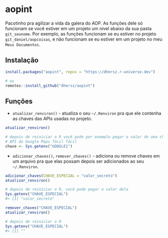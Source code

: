 
# aopint

Pacotinho pra agilizar a vida da galera do AOP. As funções dele só
funcionam se você estiver em um projeto um nível abaixo da sua pasta
`git_seunome`. Por exemplo, as funções funcionam se eu estiver no
projeto `git_daniel/aopcoisas`, e não funcionam se eu estiver em um
projeto no meu `Meus Documentos`.

## Instalação

``` r
install.packages("aopint", repos = "https://dhersz.r-universe.dev")

# ou
remotes::install_github("dhersz/aopint")
```

## Funções

-   `atualizar_renviron()` - atualiza o seu `~/.Renviron` pra que ele
    contenha as chaves das APIs usadas no projeto.

``` r
atualizar_renviron()

# depois de reiniciar o R você pode por exemplo pegar o valor de uma chave da
# API do Google Maps fácil fácil
chave <- Sys.getenv("GOOGLE1")
```

-   `adicionar_chaves()`, `remover_chaves()` - adiciona ou remove chaves
    em um arquivo pra que elas possam depois ser adicionados ao seu
    `~/.Renviron`.

``` r
adicionar_chaves(CHAVE_ESPECIAL = "valor_secreto")
atualizar_renviron()

# depois de reiniciar o R, você pode pegar o valor dela
Sys.getenv("CHAVE_ESPECIAL")
#> [1] "valor_secreto"

remover_chaves("CHAVE_ESPECIAL")
atualizar_renviron()

# depois de reiniciar o R
Sys.getenv("CHAVE_ESPECIAL")
#> [1] ""
```
